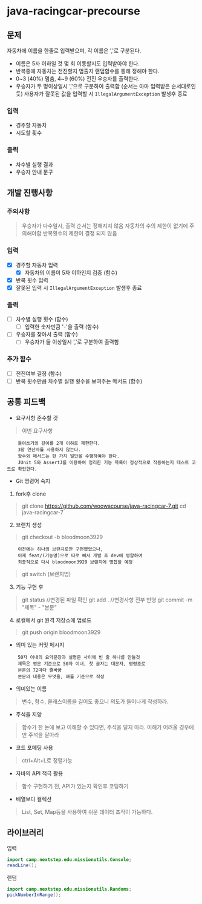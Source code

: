 # java-racingcar-precourse
## 문제
자동차에 이름을 한줄로 입력받으며, 각 이름은 ','로 구분된다.
- 이름은 5자 이하일 것
  몇 회 이동할지도 입력받아야 한다.
- 반복중에 자동차는 전진할지 멈출지 랜덤함수를 통해 정해야 한다.
- 0~3 (40%) 멈춤, 4~9 (60%) 전진
  우승자를 출력한다.
- 우승자가 두 명이상일시 ','으로 구분하여 출력함 (순서는 아마 입력받은 순서대로인듯)
  사용자가 잘못된 값을 입력할 시 `IllegalArgumentException` 발생후 종료

### 입력
- 경주할 자동차
- 시도할 횟수
### 출력
- 차수별 실행 결과
- 우승자 안내 문구


## 개발 진행사항
### 주의사항
> 우승자가 다수일시, 출력 순서는 정해지지 않음
> 자동차의 수의 제한이 없기에 주의해야함
> 반복횟수의 제한이 결정 되지 않음
>
### 입력
- [X] 경주할 자동차 입력
    - [X] 자동차의 이름이 5자 이하인지 검증 (함수)
- [X] 반복 횟수 입력
- [X] 잘못된 입력 시 `IllegalArgumentException` 발생후 종료

### 출력
- [ ] 차수별 실행 횟수 (함수)
    - [ ] 입력한 숫자만큼 '-'을 출력 (함수)
- [ ] 우승자를 찾아서 출력 (함수)
    - [ ] 우승자가 둘 이상일시 ','로 구분하여 출력함

### 추가 함수
- [ ] 전진여부 결정 (함수)
- [ ] 반복 횟수만큼 차수별 실행 횟수을 보여주는 메서드 (함수)

## 공통 피드백
- 요구사항 준수할 것
> 이번 요구사항

```text
    들여쓰기의 깊이를 2개 이하로 제한한다.
    3항 연산자를 사용하지 않는다.
    함수와 메서드는 한 가지 일만을 수행하여야 한다.
    JUnit 5와 AssertJ를 이용하여 정리한 기능 목록이 정상적으로 작동하는지 테스트 코드로 확인한다.
```
- Git 명령어 숙지
1. fork후 clone
>git clone https://github.com/woowacourse/java-racingcar-7.git
>cd java-racingcar-7

2. 브랜치 생성
>git checkout -b bloodmoon3929
```text
    이전에는 하나의 브랜치로만 구현했었으나, 
    이제 feat/(기능명)으로 따로 빼서 개발 후 dev에 병합하여 
    최종적으로 다시 bloodmoon3929 브랜치에 병합할 예정
```
>git switch (브랜치명)

3. 기능 구현 후
>git status //변경된 파일 확인
>git add . //변경사항 전부 반영
>git commit -m "제목" - "본문"

4. 로컬에서 git 원격 저장소에 업로드
>git push origin bloodmoon3929

- 의미 있는 커밋 메시지
```text
    50자 이내의 요약문장과 설명문 사이에 빈 줄 하나를 만들것
    제목은 영문 기준으로 50자 이내, 첫 글자는 대문자, 명령조로 
    본문의 72마다 줄바꿈
    본문의 내용은 무엇을, 왜를 기준으로 작성
```
- 의미있는 이름
> 변수, 함수, 클래스이름을 길어도 좋으니 의도가 들어나게 작성하라.

- 주석을 지양
> 함수가 한 눈에 보고 이해할 수 있다면, 주석을 달지 마라.
> 이해가 어려울 경우에만 주석을 달아라

- 코드 포메팅 사용
> ctrl+Alt+L로 정렬가능

- 자바의 API 적극 활용
> 함수 구현하기 전, API가 있는지 확인후 코딩하기

- 배열보다 컬렉션
> List, Set, Map등을 사용하여 쉬운 데이터 조작이 가능하다.


## 라이브러리
입력
```java
import camp.nextstep.edu.missionutils.Console;
readLine();
```
랜덤
```java
import camp.nextstep.edu.missionutils.Randoms;
pickNumberInRange();
```